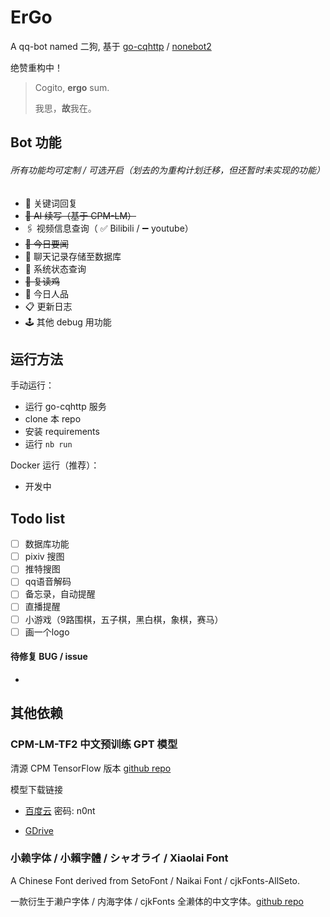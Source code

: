 # ErGo

A qq-bot named 二狗, 基于 [go-cqhttp](https://github.com/Mrs4s/go-cqhttp) / [nonebot2](https://github.com/nonebot/nonebot2)

绝赞重构中！

> Cogito, **ergo** sum.
>
> 我思，**故**我在。

## Bot 功能

###### 所有功能均可定制 / 可选开启（划去的为重构计划迁移，但还暂时未实现的功能）

- 💬 关键词回复
- ~~🧠 AI 续写（基于 CPM-LM）~~
- 🖇 视频信息查询（ ✅ Bilibili / ➖ youtube）
- ~~📰 今日要闻~~
- 📃 聊天记录存储至数据库
- 🧮 系统状态查询
- ~~🐔 复读鸡~~
- 🎈 今日人品
- 📋 更新日志
- 🕹️ 其他 debug 用功能

## 运行方法

手动运行：

- 运行 go-cqhttp 服务
- clone 本 repo
- 安装 requirements
- 运行  `nb run`

Docker 运行（推荐）：

- 开发中

## Todo list

- [ ] 数据库功能
- [ ] pixiv 搜图
- [ ] 推特搜图
- [ ] qq语音解码
- [ ] 备忘录，自动提醒
- [ ] 直播提醒
- [ ] 小游戏（9路围棋，五子棋，黑白棋，象棋，赛马）
- [ ] 画一个logo

#### 待修复 BUG / issue

- 

## 其他依赖

### CPM-LM-TF2 中文预训练 GPT 模型

清源 CPM TensorFlow 版本 [github repo](https://github.com/qhduan/CPM-LM-TF2)

模型下载链接

- [百度云](https://pan.baidu.com/s/1tjbWty2hkbmtCrvV9Qh_SQ) 密码: n0nt

-  [GDrive](https://drive.google.com/drive/folders/1b2sF5sBuR_9zsT8UUijdsAcmFaMZJlpX?usp=sharing)

### 小赖字体 / 小賴字體 / シャオライ / Xiaolai Font

A Chinese Font derived from SetoFont / Naikai Font / cjkFonts-AllSeto. 

一款衍生于濑户字体 / 内海字体 / cjkFonts 全濑体的中文字体。[github repo](https://github.com/lxgw/kose-font)